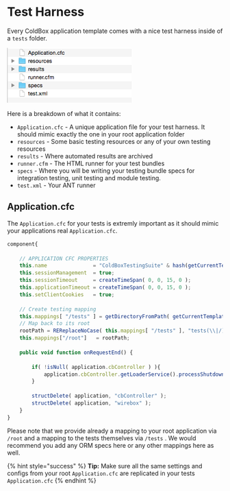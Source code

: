 # Test Harness

Every ColdBox application template comes with a nice test harness inside of a `tests` folder.

![](../../.gitbook/assets/testharness.png)

Here is a breakdown of what it contains:

* `Application.cfc` - A unique application file for your test harness. It should mimic exactly the one in your root application folder
* `resources` - Some basic testing resources or any of your own testing resources
* `results` - Where automated results are archived
* `runner.cfm` - The HTML runner for your test bundles
* `specs` - Where you will be writing your testing bundle specs for integration testing, unit testing and module testing.
* `test.xml` - Your ANT runner

## Application.cfc

The `Application.cfc` for your tests is extremly important as it should mimic your applications real `Application.cfc`.

```javascript
component{

	// APPLICATION CFC PROPERTIES
	this.name 				= "ColdBoxTestingSuite" & hash(getCurrentTemplatePath());
	this.sessionManagement 	= true;
	this.sessionTimeout 	= createTimeSpan( 0, 0, 15, 0 );
	this.applicationTimeout = createTimeSpan( 0, 0, 15, 0 );
	this.setClientCookies 	= true;

	// Create testing mapping
	this.mappings[ "/tests" ] = getDirectoryFromPath( getCurrentTemplatePath() );
	// Map back to its root
	rootPath = REReplaceNoCase( this.mappings[ "/tests" ], "tests(\\|/)", "" );
	this.mappings["/root"]   = rootPath;

	public void function onRequestEnd() {

		if( !isNull( application.cbController ) ){
			application.cbController.getLoaderService().processShutdown();
		}

		structDelete( application, "cbController" );
		structDelete( application, "wirebox" );
	}
}
```

Please note that we provide already a mapping to your root application via `/root` and a mapping to the tests themselves via `/tests` .  We would recommend you add any ORM specs here or any other mappings here as well.

{% hint style="success" %}
**Tip:** Make sure all the same settings and configs from your root `Application.cfc` are replicated in your tests `Application.cfc`
{% endhint %}

